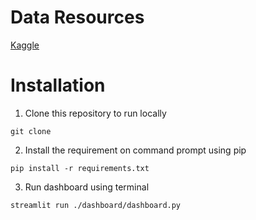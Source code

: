 # Data Resources
[Kaggle](https://www.kaggle.com/datasets/lakshmi25npathi/bike-sharing-dataset)

# Installation
1. Clone this repository to run locally
```
git clone 
```
2. Install the requirement on command prompt using pip
```
pip install -r requirements.txt
```   
3. Run dashboard using terminal
```
streamlit run ./dashboard/dashboard.py
```
